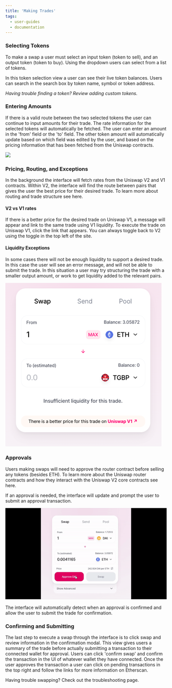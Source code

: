 ```yaml
---
title: 'Making Trades'
tags:
  - user-guides
  - documentation
---
```


### Selecting Tokens

To make a swap a user must select an input token (token to sell), and an output token (token to buy). Using the dropdown users can select from a list of tokens.

In this token selection view a user can see their live token balances. Users can search in the search box by token name, symbol or token address.

_Having trouble finding a token? Review <Link to="/docs/v2/web-app/finding-a-token/">adding custom tokens</Link>._

### Entering Amounts

If there is a valid route between the two selected tokens the user can continue to input amounts for their trade. The rate information for the selected tokens will automatically be fetched. The user can enter an amount in the 'from' field or the 'to' field. The other token amount will automatically update based on which field was edited by the user, and based on the pricing information that has been fetched from the Uniswap contracts.

![](images/amounts.gif)

### Pricing, Routing, and Exceptions

In the background the interface will fetch rates from the Uniswap V2 and V1 contracts. Within V2, the interface will find the route between pairs that gives the user the best price for their desired trade. To learn more about routing and trade structure see here.

#### V2 vs V1 rates

If there is a better price for the desired trade on Uniswap V1, a message will appear and link to the same trade using V1 liquidity. To execute the trade on Uniswap V1, click the link that appears. You can always toggle back to V2 using the toggle in the top left of the site.

#### Liquidity Exceptions

In some cases there will not be enough liquidity to support a desired trade. In this case the user will see an error message, and will not be able to submit the trade. In this situation a user may try structuring the trade with a smaller output amount, or work to get liquidity added to the relevant pairs.

![](images/swapping-3.png)

### Approvals

Users making swaps will need to approve the router contract before selling any tokens (besides ETH). To learn more about the Uniswap router contracts and how they interact with the Uniswap V2 core contracts see here.

If an approval is needed, the interface will update and prompt the user to submit an approval transaction.

![](images/approve.gif)

The interface will automatically detect when an approval is confirmed and allow the user to submit the trade for confirmation.

### Confirming and Submitting

The last step to execute a swap through the interface is to click swap and review information in the confirmation modal. This view gives users a summary of the trade before actually submitting a transaction to their connected wallet for approval. Users can click 'confirm swap' and confirm the transaction in the UI of whatever wallet they have connected. Once the user approves the transaction a user can click on pending transactions in the top right and follow the links for more information on Etherscan.

<Info>Having trouble swapping? Check out the <Link to="/docs/v2/web-app/troubleshooting/">troubleshooting</Link> page.</Info>
